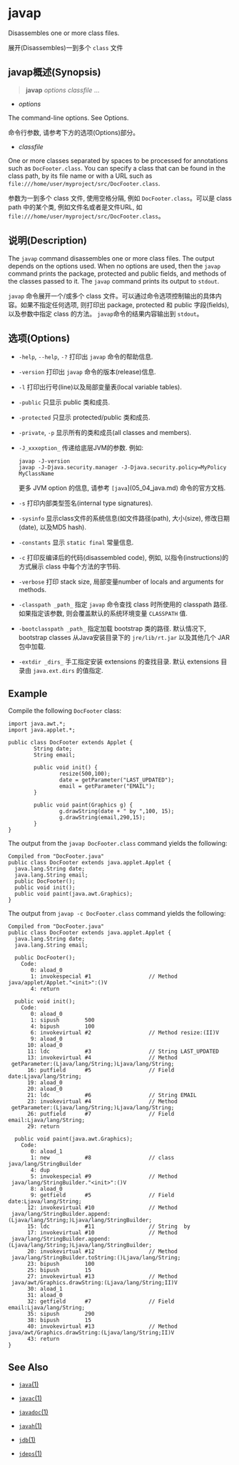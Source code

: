 
# javap

Disassembles one or more class files.

展开(Disassembles)一到多个 `class` 文件

## javap概述(Synopsis)

> **javap** _options_ _classfile_ ...

- _options_

The command-line options. See Options.

命令行参数, 请参考下方的选项(Options)部分。 

- _classfile_

One or more classes separated by spaces to be processed for annotations such as `DocFooter.class`. You can specify a class that can be found in the class path, by its file name or with a URL such as `file:///home/user/myproject/src/DocFooter.class`.

参数为一到多个 class 文件, 使用空格分隔, 例如 `DocFooter.class`。可以是 class path 中的某个类, 例如文件名或者是文件URL, 如 `file:///home/user/myproject/src/DocFooter.class`。




## 说明(Description)

The `javap` command disassembles one or more class files. The output depends on the options used. When no options are used, then the `javap` command prints the package, protected and public fields, and methods of the classes passed to it. The `javap` command prints its output to `stdout`.

`javap` 命令展开一个/或多个 class 文件。可以通过命令选项控制输出的具体内容。如果不指定任何选项, 则打印出 package, protected 和 public 字段(fields), 以及参数中指定 class 的方法。 `javap`命令的结果内容输出到 `stdout`。



## 选项(Options)

* `-help`, `--help`, `-?`
  打印出 `javap` 命令的帮助信息.

* `-version`
  打印出 `javap` 命令的版本(release)信息.
* `-l`
  打印出行号(line)以及局部变量表(local variable tables).
* `-public`
  只显示 public 类和成员.
* `-protected`
  只显示 protected/public 类和成员.
* `-private`, `-p`
  显示所有的类和成员(all classes and members).
* `-J_xxxoption_`
  传递给底层JVM的参数. 例如:
  ```
  javap -J-version
  javap -J-Djava.security.manager -J-Djava.security.policy=MyPolicy MyClassName
  ```
  更多 JVM option 的信息, 请参考 `[java`](05_04_java.md) 命令的官方文档.
* `-s`
  打印内部类型签名(internal type signatures).
* `-sysinfo`
  显示class文件的系统信息(如文件路径(path), 大小(size), 修改日期(date), 以及MD5 hash).
* `-constants`
  显示 `static final` 常量信息.
* `-c`
  打印反编译后的代码(disassembled code), 例如, 以指令(instructions)的方式展示 class 中每个方法的字节码.
* `-verbose`
  打印 stack size, 局部变量number of locals and arguments for methods.
* `-classpath _path_`
  指定 `javap` 命令查找 class 时所使用的 classpath 路径. 如果指定该参数, 则会覆盖默认的系统环境变量 `CLASSPATH` 值.
* `-bootclasspath _path_`
  指定加载 bootstrap 类的路径. 默认情况下, bootstrap classes 从Java安装目录下的  `jre/lib/rt.jar` 以及其他几个 JAR 包中加载.
* `-extdir _dirs_`
  手工指定安装 extensions 的查找目录. 默认 extensions 目录由 `java.ext.dirs` 的值指定.


## Example

Compile the following `DocFooter` class:

```
import java.awt.*;
import java.applet.*;

public class DocFooter extends Applet {
        String date;
        String email;

        public void init() {
                resize(500,100);
                date = getParameter("LAST_UPDATED");
                email = getParameter("EMAIL");
        }

        public void paint(Graphics g) {
                g.drawString(date + " by ",100, 15);
                g.drawString(email,290,15);
        }
}

```

The output from the `javap DocFooter.class` command yields the following:

```
Compiled from "DocFooter.java"
public class DocFooter extends java.applet.Applet {
  java.lang.String date;
  java.lang.String email;
  public DocFooter();
  public void init();
  public void paint(java.awt.Graphics);
}

```

The output from `javap -c DocFooter.class` command yields the following:

```
Compiled from "DocFooter.java"
public class DocFooter extends java.applet.Applet {
  java.lang.String date;
  java.lang.String email;

  public DocFooter();
    Code:
       0: aload_0       
       1: invokespecial #1                  // Method
java/applet/Applet."<init>":()V
       4: return        

  public void init();
    Code:
       0: aload_0       
       1: sipush        500
       4: bipush        100
       6: invokevirtual #2                  // Method resize:(II)V
       9: aload_0       
      10: aload_0       
      11: ldc           #3                  // String LAST_UPDATED
      13: invokevirtual #4                  // Method
 getParameter:(Ljava/lang/String;)Ljava/lang/String;
      16: putfield      #5                  // Field date:Ljava/lang/String;
      19: aload_0       
      20: aload_0       
      21: ldc           #6                  // String EMAIL
      23: invokevirtual #4                  // Method
 getParameter:(Ljava/lang/String;)Ljava/lang/String;
      26: putfield      #7                  // Field email:Ljava/lang/String;
      29: return        

  public void paint(java.awt.Graphics);
    Code:
       0: aload_1       
       1: new           #8                  // class java/lang/StringBuilder
       4: dup           
       5: invokespecial #9                  // Method
 java/lang/StringBuilder."<init>":()V
       8: aload_0       
       9: getfield      #5                  // Field date:Ljava/lang/String;
      12: invokevirtual #10                 // Method
 java/lang/StringBuilder.append:(Ljava/lang/String;)Ljava/lang/StringBuilder;
      15: ldc           #11                 // String  by 
      17: invokevirtual #10                 // Method
 java/lang/StringBuilder.append:(Ljava/lang/String;)Ljava/lang/StringBuilder;
      20: invokevirtual #12                 // Method
 java/lang/StringBuilder.toString:()Ljava/lang/String;
      23: bipush        100
      25: bipush        15
      27: invokevirtual #13                 // Method
 java/awt/Graphics.drawString:(Ljava/lang/String;II)V
      30: aload_1       
      31: aload_0       
      32: getfield      #7                  // Field email:Ljava/lang/String;
      35: sipush        290
      38: bipush        15
      40: invokevirtual #13                 // Method
java/awt/Graphics.drawString:(Ljava/lang/String;II)V
      43: return        
}

```

## See Also

*   [`java`(1)](05_04_java.md)

*   [`javac`(1)](javac.html#BHCJCBFB)

*   [`javadoc`(1)](javadoc.html#CHDFCDCI)

*   [`javah`(1)](javah.html#BJECIACA)

*   [`jdb`(1)](jdb.html#CHDFHFDB)

*   [`jdeps`(1)](jdeps.html#BACEHAGD)

